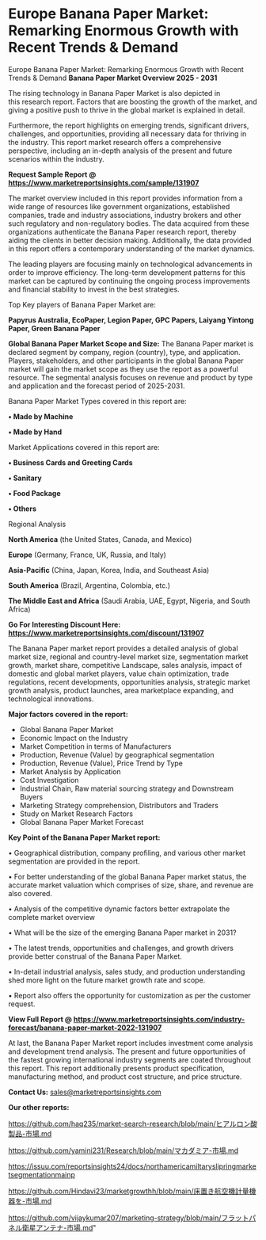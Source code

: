 # Europe Banana Paper Market: Remarking Enormous Growth with Recent Trends & Demand
Europe Banana Paper Market: Remarking Enormous Growth with Recent Trends & Demand
<Strong> Banana Paper Market Overview 2025 - 2031</strong>

The rising technology in Banana Paper Market is also depicted in this research report. Factors that are boosting the growth of the market, and giving a positive push to thrive in the global market is explained in detail.

Furthermore, the report highlights on emerging trends, significant drivers, challenges, and opportunities, providing all necessary data for thriving in the industry. This report market research offers a comprehensive perspective, including an in-depth analysis of the present and future scenarios within the industry.

<strong>Request Sample Report @ <a href=https://www.marketreportsinsights.com/sample/131907>https://www.marketreportsinsights.com/sample/131907</a></strong>

The market overview included in this report provides information from a wide range of resources like government organizations, established companies, trade and industry associations, industry brokers and other such regulatory and non-regulatory bodies. The data acquired from these organizations authenticate the Banana Paper research report, thereby aiding the clients in better decision making. Additionally, the data provided in this report offers a contemporary understanding of the market dynamics.

The leading players are focusing mainly on technological advancements in order to improve efficiency. The long-term development patterns for this market can be captured by continuing the ongoing process improvements and financial stability to invest in the best strategies.

Top Key players of Banana Paper Market are:

<strong>Papyrus Australia, EcoPaper, Legion Paper, GPC Papers, Laiyang Yintong Paper, Green Banana Paper</strong>

<strong><b>Global Banana Paper Market Scope and Size:</b></strong>
The Banana Paper market is declared segment by company, region (country), type, and application. Players, stakeholders, and other participants in the global Banana Paper market will gain the market scope as they use the report as a powerful resource. The segmental analysis focuses on revenue and product by type and application and the forecast period of 2025-2031.

Banana Paper Market Types covered in this report are:

<strong>• Made by Machine

• Made by Hand</strong>

Market Applications covered in this report are:

<strong>• Business Cards and Greeting Cards

• Sanitary

• Food Package

• Others</strong> 

Regional Analysis

<strong>North America</strong> (the United States, Canada, and Mexico)

<strong>Europe</strong> (Germany, France, UK, Russia, and Italy)

<strong>Asia-Pacific</strong> (China, Japan, Korea, India, and Southeast Asia)

<strong>South America</strong> (Brazil, Argentina, Colombia, etc.)

<strong>The Middle East and Africa</strong> (Saudi Arabia, UAE, Egypt, Nigeria, and South Africa)

<strong>Go For Interesting Discount Here: <a href=https://www.marketreportsinsights.com/discount/131907>https://www.marketreportsinsights.com/discount/131907</a></strong>

The Banana Paper market report provides a detailed analysis of global market size, regional and country-level market size, segmentation market growth, market share, competitive Landscape, sales analysis, impact of domestic and global market players, value chain optimization, trade regulations, recent developments, opportunities analysis, strategic market growth analysis, product launches, area marketplace expanding, and technological innovations.

<strong><b>Major factors covered in the report:</b></strong>
<ul>
  <li>Global Banana Paper Market </li>
  <li>Economic Impact on the Industry</li>
  <li>Market Competition in terms of Manufacturers</li>
  <li>Production, Revenue (Value) by geographical segmentation</li>
  <li>Production, Revenue (Value), Price Trend by Type</li>
  <li>Market Analysis by Application</li>
  <li>Cost Investigation</li>
  <li>Industrial Chain, Raw material sourcing strategy and Downstream Buyers</li>
  <li>Marketing Strategy comprehension, Distributors and Traders</li>
  <li>Study on Market Research Factors</li>
  <li>Global Banana Paper Market Forecast</li>
</ul>

<strong><b>Key Point of the Banana Paper Market report:</b></strong>

• Geographical distribution, company profiling, and various other market segmentation are provided in the report.

• For better understanding of the global Banana Paper market status, the accurate market valuation which comprises of size, share, and revenue are also covered.

• Analysis of the competitive dynamic factors better extrapolate the complete market overview

• What will be the size of the emerging Banana Paper market in 2031?

• The latest trends, opportunities and challenges, and growth drivers provide better construal of the Banana Paper Market.

• In-detail industrial analysis, sales study, and production understanding shed more light on the future market growth rate and scope.

• Report also offers the opportunity for customization as per the customer request.

<strong><b>View Full Report @ <a href=https://www.marketreportsinsights.com/industry-forecast/banana-paper-market-2022-131907>https://www.marketreportsinsights.com/industry-forecast/banana-paper-market-2022-131907</a></b></strong>


At last, the Banana Paper Market report includes investment come analysis and development trend analysis. The present and future opportunities of the fastest growing international industry segments are coated throughout this report. This report additionally presents product specification, manufacturing method, and product cost structure, and price structure.

<strong>Contact Us:</strong>
sales@marketreportsinsights.com

<strong>Our other reports:</strong>

<a href=https://github.com/haq235/market-search-research/blob/main/ヒアルロン酸製品-市場.md>https://github.com/haq235/market-search-research/blob/main/ヒアルロン酸製品-市場.md</a>

<a href=https://github.com/yamini231/Research/blob/main/マカダミア-市場.md>https://github.com/yamini231/Research/blob/main/マカダミア-市場.md</a>

<a href=https://issuu.com/reportsinsights24/docs/northamericamiltaryslipringmarketsegmentationmainp>https://issuu.com/reportsinsights24/docs/northamericamiltaryslipringmarketsegmentationmainp</a>

<a href=https://github.com/Hindavi23/marketgrowthh/blob/main/床置き航空機計量機器を-市場.md>https://github.com/Hindavi23/marketgrowthh/blob/main/床置き航空機計量機器を-市場.md</a>

<a href=https://github.com/vijaykumar207/marketing-strategy/blob/main/フラットパネル衛星アンテナ-市場.md>https://github.com/vijaykumar207/marketing-strategy/blob/main/フラットパネル衛星アンテナ-市場.md</a>"
